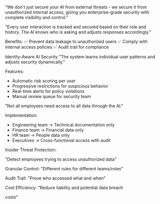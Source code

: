 
"We don't just secure your AI from external threats - we secure it from unauthorized internal access, giving you enterprise-grade security with complete visibility and control."


"Every user interaction is tracked and secured based on their role and history. 
The AI knows who is asking and adjusts responses accordingly."

Benefits:
✅ Prevent data leakage to unauthorized users
✅ Comply with internal access policies
✅ Audit trail for compliance


Identity-Aware AI Security
"The system learns individual user patterns and adjusts security dynamically."

Features:
- Automatic risk scoring per user
- Progressive restrictions for suspicious behavior  
- Real-time alerts for policy violations
- Manual review queue for security team


"Not all employees need access to all data through the AI."

Implementation:
- Engineering team → Technical documentation only
- Finance team → Financial data only
- HR team → People data only
- Executives → Cross-functional access with audit



Insider Threat Protection: 

"Detect employees trying to access unauthorized data"

Granular Control: "Different rules for different teams/roles"

Audit Trail: "Prove who accessed what and when"

Cost Efficiency: "Reduce liability and potential data breach 

costs"

